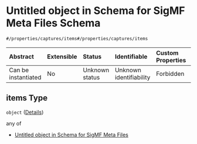 # Untitled object in Schema for SigMF Meta Files Schema

```txt
#/properties/captures/items#/properties/captures/items
```



| Abstract            | Extensible | Status         | Identifiable            | Custom Properties | Additional Properties | Access Restrictions | Defined In                                                         |
| :------------------ | :--------- | :------------- | :---------------------- | :---------------- | :-------------------- | :------------------ | :----------------------------------------------------------------- |
| Can be instantiated | No         | Unknown status | Unknown identifiability | Forbidden         | Allowed               | none                | [sigmf.schema.json\*](../sigmf.schema.json "open original schema") |

## items Type

`object` ([Details](sigmf-properties-captures-items.md))

any of

*   [Untitled object in Schema for SigMF Meta Files](sigmf-properties-captures-items-anyof-0.md "check type definition")

